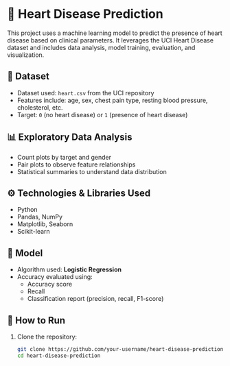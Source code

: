 # 🏥 Heart Disease Prediction

This project uses a machine learning model to predict the presence of heart disease based on clinical parameters. It leverages the UCI Heart Disease dataset and includes data analysis, model training, evaluation, and visualization.

## 📁 Dataset
- Dataset used: `heart.csv` from the UCI repository
- Features include: age, sex, chest pain type, resting blood pressure, cholesterol, etc.
- Target: `0` (no heart disease) or `1` (presence of heart disease)

## 📊 Exploratory Data Analysis
- Count plots by target and gender
- Pair plots to observe feature relationships
- Statistical summaries to understand data distribution

## ⚙️ Technologies & Libraries Used
- Python
- Pandas, NumPy
- Matplotlib, Seaborn
- Scikit-learn

## 🧠 Model
- Algorithm used: **Logistic Regression**
- Accuracy evaluated using:
  - Accuracy score
  - Recall
  - Classification report (precision, recall, F1-score)

## 🚀 How to Run
1. Clone the repository:
   ```bash
   git clone https://github.com/your-username/heart-disease-prediction.git
   cd heart-disease-prediction
